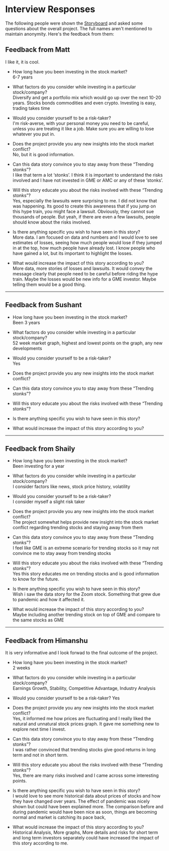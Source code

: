 # Interview Responses
The following people were shown the [Storyboard](/portfolio-viz/storyboard.html) and asked some questions about the overall project. The full names aren't mentioned to maintain anonymity. Here's the feedback from them: 

## Feedback from Matt 
I like it, it is cool.

- How long have you been investing in the stock market? <br>
6-7 years

- What factors do you consider while investing in a particular stock/company? <br>
Diversify and get a portfolio mix which would go up over the next 10-20 years. Stocks bonds commodities and even crypto. Investing is easy, trading takes time

- Would you consider yourself to be a risk-taker? <br>
I'm risk-averse, with your personal money you need to be careful, unless you are treating it like a job. Make sure you are willing to lose whatever you put in.

- Does the project provide you any new insights into the stock market conflict? <br>
No, but it is good information.

- Can this data story convince you to stay away from these “Trending stonks”? <br>
I like that term a lot ‘stonks’. I think it is important to understand the risks involved and I have not invested in GME or AMC or any of these ‘stonks’. 

- Will this story educate you about the risks involved with these “Trending stonks”? <br>
Yes, especially the lawsuits were surprising to me. I did not know that was happening. Its good to create this awareness that if you jump on this hype train, you might face a lawsuit. Obviously, they cannot sue thousands of people. But yeah, if there are even a few lawsuits, people should know about the risks involved.

- Is there anything specific you wish to have seen in this story? <br>
More data. I am focused on data and numbers and I would love to see estimates of losses, seeing how much people would lose if they jumped in at the top, how much people have already lost. I know people who have gained a lot, but its important to highlight the losses.

- What would increase the impact of this story according to you? <br>
More data, more stories of losses and lawsuits. It would convey the message clearly that people need to be careful before riding the hype train. 
Maybe the losses would be new info for a GME investor. Maybe telling them would be a good thing. 

_______

## Feedback from Sushant

- How long have you been investing in the stock market? <br>
Been 3 years 

- What factors do you consider while investing in a particular stock/company? <br>
52 week market graph, highest and lowest points on the graph, any new developments

- Would you consider yourself to be a risk-taker? <br>
Yes

- Does the project provide you any new insights into the stock market conflict? <br>


- Can this data story convince you to stay away from these “Trending stonks”? <br>


- Will this story educate you about the risks involved with these “Trending stonks”? <br>


- Is there anything specific you wish to have seen in this story? <br>


- What would increase the impact of this story according to you? <br>


_______

## Feedback from Shaily

- How long have you been investing in the stock market? <br>
Been investing for a year

- What factors do you consider while investing in a particular stock/company? <br>
I consider factors like news, stock price history, volatility

- Would you consider yourself to be a risk-taker? <br>
I consider myself a slight risk taker

- Does the project provide you any new insights into the stock market conflict? <br>
The project somewhat helps provide new insight into the stock market conflict regarding trending stocks and staying away from them

- Can this data story convince you to stay away from these “Trending stonks”? <br>
I feel like GME is an extreme scenario for trending stocks so it may not convince me to stay away from trending stocks

- Will this story educate you about the risks involved with these “Trending stonks”? <br>
Yes this story educates me on trending stocks and is good information to know for the future.

- Is there anything specific you wish to have seen in this story? <br>
Wish i saw the data story for the Zoom stock. Something that grew due to pandemic and how it affected it.

- What would increase the impact of this story according to you? <br>
Maybe including another trending stock on top of GME and compare to the same stocks as GME

_______

## Feedback from Himanshu
It is very informative and I look forwad to the final outcome of the project.

- How long have you been investing in the stock market? <br>
2 weeks

- What factors do you consider while investing in a particular stock/company? <br>
Earnings Growth, Stability, Competitive Advantage, Industry Analysis
- Would you consider yourself to be a risk-taker?
Yes

- Does the project provide you any new insights into the stock market conflict? <br>
Yes, it informed me how prices are fluctuating and I really liked the natural and unnatural stock prices graph. It gave me something new to explore next time I invest. 

- Can this data story convince you to stay away from these “Trending stonks”? <br>
I was rather convinced that trending stocks give good returns in long term and not in short term.

- Will this story educate you about the risks involved with these “Trending stonks”? <br>
Yes, there are many risks involved and I came across some interesting points.

- Is there anything specific you wish to have seen in this story? <br>
I would love to see more historical data about prices of stocks and how they have changed over years. The effect of pandemic was nicely shown but could have been explained more. The comparison before and during pandemic would have been nice as soon, things are becoming normal and market is catching its pace back,

- What would increase the impact of this story according to you? <br>
Historical Analysis, More graphs, More details and risks for short term and long term investors separately could have increased the impact of this story according to me.
